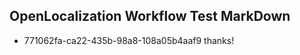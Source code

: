 ## OpenLocalization Workflow Test MarkDown
* 771062fa-ca22-435b-98a8-108a05b4aaf9 
thanks!<!--HONumber=Mar16_HO2-->
